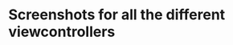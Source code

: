 Screenshots for all the different viewcontrollers
=================================================
